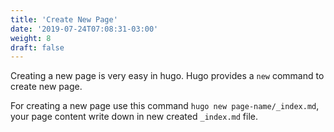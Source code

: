 ```yaml
---
title: 'Create New Page'
date: '2019-07-24T07:08:31-03:00'
weight: 8
draft: false
---
```

Creating a new page is very easy in hugo. Hugo provides a `new` command to create new page.

For creating a new page use this command `hugo new page-name/_index.md`, your page content write down in new created `_index.md` file.